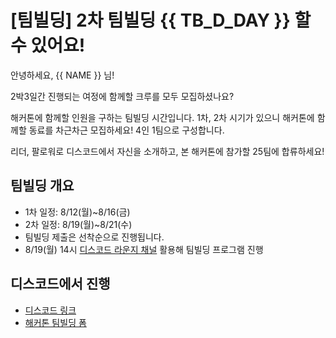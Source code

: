 # [팀빌딩] 2차 팀빌딩 {{ TB_D_DAY }} 할 수 있어요!

안녕하세요, {{ NAME }} 님!

2박3일간 진행되는 여정에 함께할 크루를 모두 모집하셨나요?

해커톤에 함께할 인원을 구하는 팀빌딩 시간입니다. 1차, 2차 시기가 있으니 해커톤에 함께할 동료를 차근차근 모집하세요! 4인 1팀으로 구성합니다.

리더, 팔로워로 디스코드에서 자신을 소개하고, 본 해커톤에 참가할 25팀에 합류하세요!

## 팀빌딩 개요

* 1차 일정: 8/12(월)~8/16(금)
* 2차 일정: 8/19(월)~8/21(수)
* 팀빌딩 제출은 선착순으로 진행됩니다. 
* 8/19(월) 14시 [디스코드 라운지 채널](https://discord.gg/ByKYQfHc) 활용해 팀빌딩 프로그램 진행

## 디스코드에서 진행

* [디스코드 링크](https://hgrd.kr/discord)
* [해커톤 팀빌딩 폼](https://forms.office.com/r/HcXNjyZtJg)
